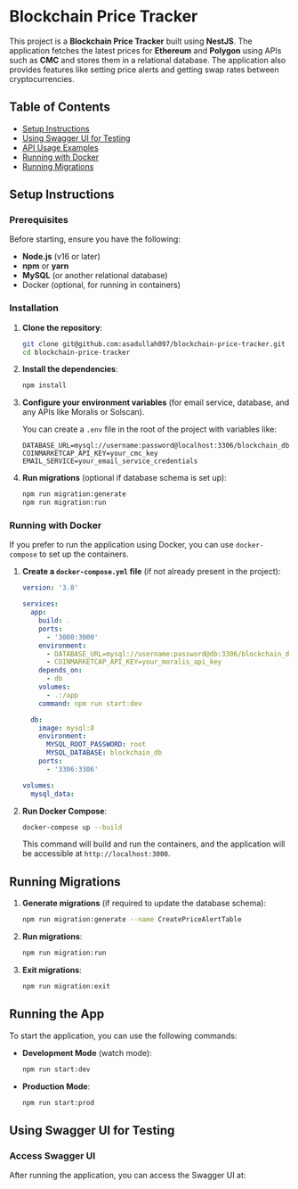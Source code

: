 # Blockchain Price Tracker

This project is a **Blockchain Price Tracker** built using **NestJS**. The application fetches the latest prices for **Ethereum** and **Polygon** using APIs such as **CMC** and stores them in a relational database. The application also provides features like setting price alerts and getting swap rates between cryptocurrencies.

## Table of Contents

- [Setup Instructions](#setup-instructions)
- [Using Swagger UI for Testing](#using-swagger-ui-for-testing)
- [API Usage Examples](#api-usage-examples)
- [Running with Docker](#running-with-docker)
- [Running Migrations](#running-migrations)

## Setup Instructions

### Prerequisites

Before starting, ensure you have the following:

- **Node.js** (v16 or later)
- **npm** or **yarn**
- **MySQL** (or another relational database)
- Docker (optional, for running in containers)

### Installation

1. **Clone the repository**:
    ```bash
    git clone git@github.com:asadullah097/blockchain-price-tracker.git
    cd blockchain-price-tracker
    ```

2. **Install the dependencies**:
    ```bash
    npm install
    ```

3. **Configure your environment variables** (for email service, database, and any APIs like Moralis or Solscan).

    You can create a `.env` file in the root of the project with variables like:
    ```env
    DATABASE_URL=mysql://username:password@localhost:3306/blockchain_db
    COINMARKETCAP_API_KEY=your_cmc_key
    EMAIL_SERVICE=your_email_service_credentials
    ```

4. **Run migrations** (optional if database schema is set up):
    ```bash
    npm run migration:generate
    npm run migration:run
    ```

### Running with Docker

If you prefer to run the application using Docker, you can use `docker-compose` to set up the containers.

1. **Create a `docker-compose.yml` file** (if not already present in the project):
    ```yaml
    version: '3.8'

    services:
      app:
        build: .
        ports:
          - '3000:3000'
        environment:
          - DATABASE_URL=mysql://username:password@db:3306/blockchain_db
          - COINMARKETCAP_API_KEY=your_moralis_api_key
        depends_on:
          - db
        volumes:
          - .:/app
        command: npm run start:dev

      db:
        image: mysql:8
        environment:
          MYSQL_ROOT_PASSWORD: root
          MYSQL_DATABASE: blockchain_db
        ports:
          - '3306:3306'

    volumes:
      mysql_data:
    ```

2. **Run Docker Compose**:
    ```bash
    docker-compose up --build
    ```

   This command will build and run the containers, and the application will be accessible at `http://localhost:3000`.

## Running Migrations

1. **Generate migrations** (if required to update the database schema):
    ```bash
    npm run migration:generate --name CreatePriceAlertTable
    ```

2. **Run migrations**:
    ```bash
    npm run migration:run
    ```

3. **Exit migrations**:
    ```bash
    npm run migration:exit
    ```

## Running the App

To start the application, you can use the following commands:

- **Development Mode** (watch mode):
    ```bash
    npm run start:dev
    ```

- **Production Mode**:
    ```bash
    npm run start:prod
    ```

## Using Swagger UI for Testing

### Access Swagger UI

After running the application, you can access the Swagger UI at:

